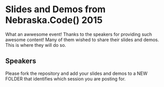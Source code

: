 # Slides and Demos from Nebraska.Code() 2015

What an awwesome event!  Thanks to the speakers for providing such awesome content!  Many of them wished to share their slides and demos.  This is where they will do so.

## Speakers

Please fork the repository and add your slides and demos to a NEW FOLDER that identifies which session you are posting for.
